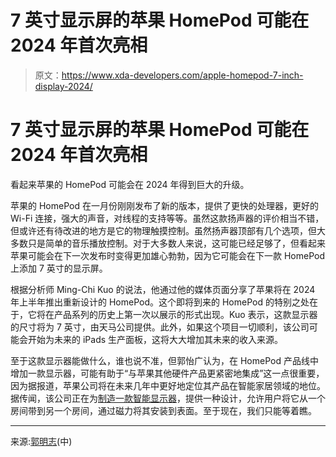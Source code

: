 # 7 英寸显示屏的苹果 HomePod 可能在 2024 年首次亮相

> 原文：<https://www.xda-developers.com/apple-homepod-7-inch-display-2024/>

# 7 英寸显示屏的苹果 HomePod 可能在 2024 年首次亮相

看起来苹果的 HomePod 可能会在 2024 年得到巨大的升级。

苹果的 HomePod 在一月份刚刚发布了新的版本，提供了更快的处理器，更好的 Wi-Fi 连接，强大的声音，对线程的支持等等。虽然这款扬声器的评价相当不错，但或许还有待改进的地方是它的物理触摸控制。虽然扬声器顶部有几个选项，但大多数只是简单的音乐播放控制。对于大多数人来说，这可能已经足够了，但看起来苹果可能会在下一次发布时变得更加雄心勃勃，因为它可能会在下一款 HomePod 上添加 7 英寸的显示屏。

根据分析师 Ming-Chi Kuo 的说法，他通过他的媒体页面分享了苹果将在 2024 年上半年推出重新设计的 HomePod。这个即将到来的 HomePod 的特别之处在于，它将在产品系列的历史上第一次以展示的形式出现。Kuo 表示，这款显示器的尺寸将为 7 英寸，由天马公司提供。此外，如果这个项目一切顺利，该公司可能会开始为未来的 iPads 生产面板，这将大大增加其未来的收入来源。

至于这款显示器能做什么，谁也说不准，但郭怡广认为，在 HomePod 产品线中增加一款显示器，可能有助于“与苹果其他硬件产品更紧密地集成”这一点很重要，因为据报道，苹果公司将在未来几年中更好地定位其产品在智能家居领域的地位。据传闻，该公司正在为[制造一款智能显示器](https://www.xda-developers.com/apple-smart-home-products/)，提供一种设计，允许用户将它从一个房间带到另一个房间，通过磁力将其安装到表面。至于现在，我们只能等着瞧。

* * *

来源:[郭明志](https://medium.com/@mingchikuo/%E5%A4%A9%E9%A6%AC%E9%A6%96%E5%BA%A6%E6%89%93%E5%85%A5apple%E4%BE%9B%E6%87%89%E9%8F%88-%E7%82%BAapple%E5%86%8D%E9%80%A0%E6%99%BA%E8%83%BD%E5%AE%B6%E5%BA%AD%E7%AD%96%E7%95%A5%E7%9A%84%E6%96%B0%E5%8F%97%E7%9B%8A%E8%80%85-tianma-is-set-to-debut-in-apples-supply-chain-becoming-a-new-a3447d3e0fb9)(中)